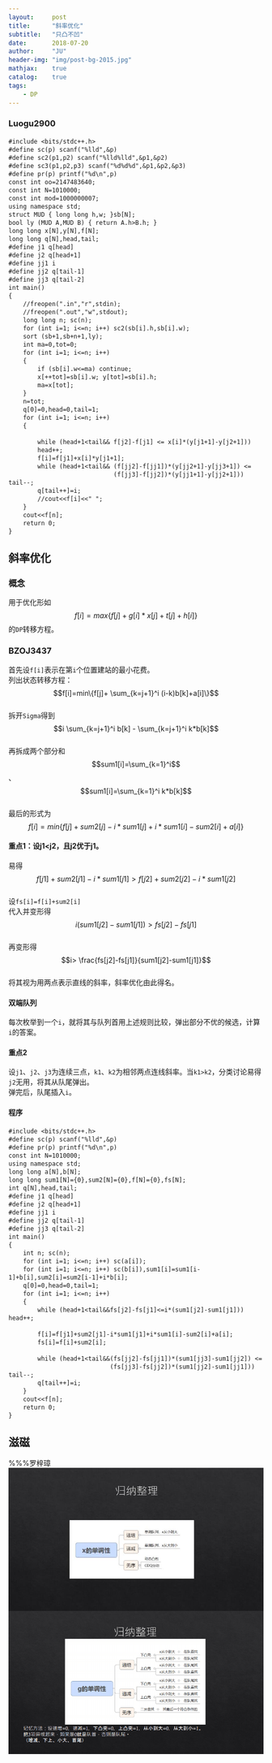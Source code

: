```yaml
---
layout:     post
title:      "斜率优化"
subtitle:   "只凸不凹"
date:       2018-07-20
author:     "JU"
header-img: "img/post-bg-2015.jpg"
mathjax:    true
catalog:    true
tags:
    - DP
---
```


### Luogu2900

    #include <bits/stdc++.h>
    #define sc(p) scanf("%lld",&p)
    #define sc2(p1,p2) scanf("%lld%lld",&p1,&p2)
    #define sc3(p1,p2,p3) scanf("%d%d%d",&p1,&p2,&p3)
    #define pr(p) printf("%d\n",p)
    const int oo=2147483640;
    const int N=1010000;
    const int mod=1000000007;
    using namespace std;
    struct MUD { long long h,w; }sb[N];
    bool ly (MUD A,MUD B) { return A.h>B.h; }
    long long x[N],y[N],f[N];
    long long q[N],head,tail;
    #define j1 q[head]
    #define j2 q[head+1]
    #define jj1 i
    #define jj2 q[tail-1]
    #define jj3 q[tail-2]
    int main()
    {
        //freopen(".in","r",stdin);
        //freopen(".out","w",stdout);
        long long n; sc(n);
        for (int i=1; i<=n; i++) sc2(sb[i].h,sb[i].w);
        sort (sb+1,sb+n+1,ly);
        int ma=0,tot=0;
        for (int i=1; i<=n; i++)
        {
            if (sb[i].w<=ma) continue;
            x[++tot]=sb[i].w; y[tot]=sb[i].h;
            ma=x[tot];
        }
        n=tot;
        q[0]=0,head=0,tail=1;
        for (int i=1; i<=n; i++)
        {

            while (head+1<tail&& f[j2]-f[j1] <= x[i]*(y[j1+1]-y[j2+1]))
            head++;
            f[i]=f[j1]+x[i]*y[j1+1];
            while (head+1<tail&& (f[jj2]-f[jj1])*(y[jj2+1]-y[jj3+1]) <= 
                                 (f[jj3]-f[jj2])*(y[jj1+1]-y[jj2+1])) tail--;
            q[tail++]=i;
            //cout<<f[i]<<" "; 
        }
        cout<<f[n];
        return 0;
    }


## 斜率优化
### 概念
用于优化形如$$f[i]=max \left\{ f[j]+g[i]*x[j]+t[j]+h[i] \right\} $$的`DP`转移方程。
### BZOJ3437
首先设`f[i]`表示在第`i`个位置建站的最小花费。  
列出状态转移方程：$$f[i]=min\{f[j]+ \sum_{k=j+1}^i (i-k)b[k]+a[i]\}$$  
拆开`Sigma`得到$$i \sum_{k=j+1}^i b[k] - \sum_{k=j+1}^i k*b[k]$$  
再拆成两个部分和$$sum1[i]=\sum_{k=1}^i$$、$$sum1[i]=\sum_{k=1}^i k*b[k]$$  
最后的形式为$$f[i]=min\{f[j]+sum2[j]-i*sum1[j]+i*sum1[i]-sum2[i]+a[i]\}$$  



#### 重点1：设j1<j2，且j2优于j1。  
易得$$f[j1]+sum2[j1]-i*sum1[j1]>f[j2]+sum2[j2]-i*sum1[j2]$$  
设`fs[i]=f[i]+sum2[i]`  
代入并变形得$$i(sum1[j2]-sum1[j1])>fs[j2]-fs[j1]$$  
再变形得$$i> \frac{fs[j2]-fs[j1]}{sum1[j2]-sum1[j1]}$$  
将其视为用两点表示直线的斜率，斜率优化由此得名。  
#### 双端队列
每次枚举到一个`i`，就将其与队列首用上述规则比较，弹出部分不优的候选，计算`i`的答案。
#### 重点2
设`j1`、`j2`、`j3`为连续三点，`k1`、`k2`为相邻两点连线斜率。当`k1>k2`，分类讨论易得`j2`无用，将其从队尾弹出。  
弹完后，队尾插入`i`。

#### 程序
    #include <bits/stdc++.h>
    #define sc(p) scanf("%lld",&p)
    #define pr(p) printf("%d\n",p)
    const int N=1010000;
    using namespace std;
    long long a[N],b[N];
    long long sum1[N]={0},sum2[N]={0},f[N]={0},fs[N];
    int q[N],head,tail;
    #define j1 q[head]
    #define j2 q[head+1]
    #define jj1 i
    #define jj2 q[tail-1]
    #define jj3 q[tail-2] 
    int main()
    {
        int n; sc(n);
        for (int i=1; i<=n; i++) sc(a[i]);
        for (int i=1; i<=n; i++) sc(b[i]),sum1[i]=sum1[i-1]+b[i],sum2[i]=sum2[i-1]+i*b[i];
        q[0]=0,head=0,tail=1;
        for (int i=1; i<=n; i++)
        {
            while (head+1<tail&&fs[j2]-fs[j1]<=i*(sum1[j2]-sum1[j1]))    head++;

            f[i]=f[j1]+sum2[j1]-i*sum1[j1]+i*sum1[i]-sum2[i]+a[i];
            fs[i]=f[i]+sum2[i];

            while (head+1<tail&&(fs[jj2]-fs[jj1])*(sum1[jj3]-sum1[jj2]) <=
                                (fs[jj3]-fs[jj2])*(sum1[jj2]-sum1[jj1])) tail--;
            q[tail++]=i;
        }
        cout<<f[n];
        return 0;
    }


## 滋磁
%%%罗梓璋
![来自罗指导ppt](/img/无标题.png)
